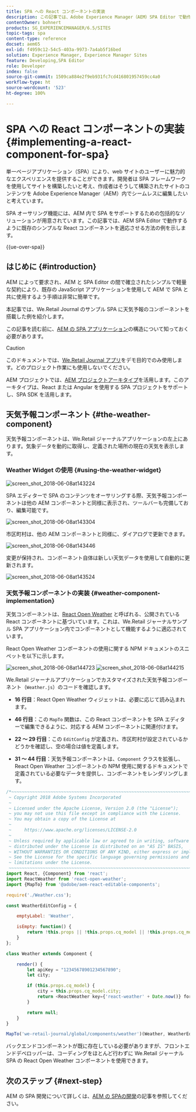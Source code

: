 ```yaml
---
title: SPA への React コンポーネントの実装
description: この記事では、Adobe Experience Manager（AEM）SPA Editor で動作するように既存のシンプルな React コンポーネントを適応させる方法の例を示します。
contentOwner: bohnert
products: SG_EXPERIENCEMANAGER/6.5/SITES
topic-tags: spa
content-type: reference
docset: aem65
exl-id: f4959c12-54c5-403a-9973-7a4ab5f16bed
solution: Experience Manager, Experience Manager Sites
feature: Developing,SPA Editor
role: Developer
index: false
source-git-commit: 1509ca884e2f9eb931fc7cd416801957459cc4a0
workflow-type: ht
source-wordcount: '523'
ht-degree: 100%

---
```



# SPA への React コンポーネントの実装 {#implementing-a-react-component-for-spa}

単一ページアプリケーション（SPA）により、web サイトのユーザーに魅力的なエクスペリエンスを提供することができます。開発者は SPA フレームワークを使用してサイトを構築したいと考え、作成者はそうして構築されたサイトのコンテンツを Adobe Experience Manager（AEM）内でシームレスに編集したいと考えています。

SPA オーサリング機能には、AEM 内で SPA をサポートするための包括的なソリューションが用意されています。この記事では、AEM SPA Editor で動作するように既存のシンプルな React コンポーネントを適応させる方法の例を示します。

{{ue-over-spa}}

## はじめに {#introduction}

AEM によって要求され、AEM と SPA Editor の間で確立されたシンプルで軽量な契約により、既存の JavaScript アプリケーションを使用して AEM で SPA と共に使用するよう手順は非常に簡単です。

本記事では、We.Retail Journal のサンプル SPA に天気予報のコンポーネントを搭載した例を紹介します。

この記事を読む前に、[AEM の SPA アプリケーション](/help/sites-developing/spa-getting-started-react.md)の構造について知っておく必要があります。

>[!CAUTION]
>このドキュメントでは、[We.Retail Journal アプリ](https://github.com/adobe/aem-sample-we-retail-journal)をデモ目的でのみ使用します。どのプロジェクト作業にも使用しないでください。
>
>AEM プロジェクトでは、[AEM プロジェクトアーキタイプ](https://experienceleague.adobe.com/docs/experience-manager-core-components/using/developing/archetype/overview.html?lang=ja)を活用します。このアーキタイプは、React または Angular を使用する SPA プロジェクトをサポートし、SPA SDK を活用します。

## 天気予報コンポーネント {#the-weather-component}

天気予報コンポーネントは、We.Retail ジャーナルアプリケーションの左上にあります。気象データを動的に取得し、定義された場所の現在の天気を表示します。

### Weather Widget の使用 {#using-the-weather-widget}

![screen_shot_2018-06-08at143224](assets/screen_shot_2018-06-08at143224.png)

SPA エディターで SPA のコンテンツをオーサリングする際、天気予報コンポーネントは他の AEM コンポーネントと同様に表示され、ツールバーも完備しており、編集可能です。

![screen_shot_2018-06-08at143304](assets/screen_shot_2018-06-08at143304.png)

市区町村は、他の AEM コンポーネントと同様に、ダイアログで更新できます。

![screen_shot_2018-06-08at143446](assets/screen_shot_2018-06-08at143446.png)

変更が保持され、コンポーネント自体は新しい天気データを使用して自動的に更新されます。

![screen_shot_2018-06-08at143524](assets/screen_shot_2018-06-08at143524.png)

### 天気予報コンポーネントの実装 {#weather-component-implementation}

天気コンポーネントは、[React Open Weather](https://www.npmjs.com/package/react-open-weather) と呼ばれる、公開されている React コンポーネントに基づいています。これは、We.Retail ジャーナルサンプル SPA アプリケーション内でコンポーネントとして機能するように適応されています。

React Open Weather コンポーネントの使用に関する NPM ドキュメントのスニペットを以下に示します。

![screen_shot_2018-06-08at144723](assets/screen_shot_2018-06-08at144723.png) ![screen_shot_2018-06-08at144215](assets/screen_shot_2018-06-08at144215.png)

We.Retail ジャーナルアプリケーションでカスタマイズされた天気予報コンポーネント（`Weather.js`）のコードを確認します。

* **16 行目**：React Open Weather ウィジェットは、必要に応じて読み込まれます。
* **46 行目**：この `MapTo` 関数は、この React コンポーネントを SPA エディターで編集できるように、対応する AEM コンポーネントに関連付けます。

* **22 ～ 29 行目**：この `EditConfig` が定義され、市区町村が設定されているかどうかを確認し、空の場合は値を定義します。

* **31 ～ 44 行目**：天気予報コンポーネントは、`Component` クラスを拡張し、React Open Weather コンポーネントの NPM 使用に関するドキュメントで定義されている必要なデータを提供し、コンポーネントをレンダリングします。

```javascript
/*~~~~~~~~~~~~~~~~~~~~~~~~~~~~~~~~~~~~~~~~~~~~~~~~~~~~~~~~~~~~~~~~~~~~~~~~~~~~~~
 ~ Copyright 2018 Adobe Systems Incorporated
 ~
 ~ Licensed under the Apache License, Version 2.0 (the "License");
 ~ you may not use this file except in compliance with the License.
 ~ You may obtain a copy of the License at
 ~
 ~     https://www.apache.org/licenses/LICENSE-2.0
 ~
 ~ Unless required by applicable law or agreed to in writing, software
 ~ distributed under the License is distributed on an "AS IS" BASIS,
 ~ WITHOUT WARRANTIES OR CONDITIONS OF ANY KIND, either express or implied.
 ~ See the License for the specific language governing permissions and
 ~ limitations under the License.
 ~~~~~~~~~~~~~~~~~~~~~~~~~~~~~~~~~~~~~~~~~~~~~~~~~~~~~~~~~~~~~~~~~~~~~~~~~~~~~*/
import React, {Component} from 'react';
import ReactWeather from 'react-open-weather';
import {MapTo} from '@adobe/aem-react-editable-components';

require('./Weather.css');

const WeatherEditConfig = {

    emptyLabel: 'Weather',

    isEmpty: function() {
        return !this.props || !this.props.cq_model || !this.props.cq_model.city || this.props.cq_model.city.trim().length < 1;
    }
};

class Weather extends Component {

    render() {
        let apiKey = "12345678901234567890";
        let city;

        if (this.props.cq_model) {
            city = this.props.cq_model.city;
            return <ReactWeather key={'react-weather' + Date.now()} forecast="today" apikey={apiKey} type="city" city={city} />
        }

        return null;
    }
}

MapTo('we-retail-journal/global/components/weather')(Weather, WeatherEditConfig);
```

バックエンドコンポーネントが既に存在している必要がありますが、フロントエンドデベロッパーは、コーディングをほとんど行わずに We.Retail ジャーナル SPA の React Open Weather コンポーネントを使用できます。

## 次のステップ {#next-step}

AEM の SPA 開発について詳しくは、[AEM の SPAの開発](/help/sites-developing/spa-architecture.md)の記事を参照してください。
